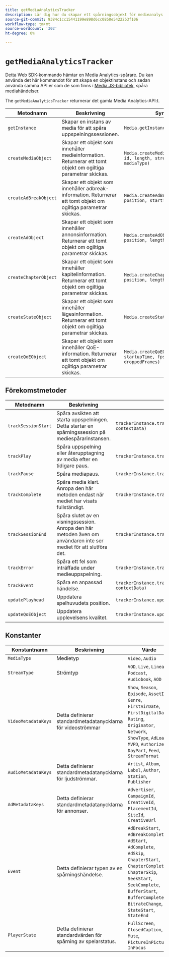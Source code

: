 ```yaml
---
title: getMediaAnalyticsTracker
description: Lär dig hur du skapar ett spårningsobjekt för medieanalys och använder det för att spåra mediahändelser.
source-git-commit: 9384c1cc15441199e898d6cc0850e5422253f106
workflow-type: tm+mt
source-wordcount: '302'
ht-degree: 0%

---
```



# `getMediaAnalyticsTracker`

Detta Web SDK-kommando hämtar en Media Analytics-spårare. Du kan använda det här kommandot för att skapa en objektinstans och sedan använda samma API:er som de som finns i [Media JS-bibliotek](https://adobe-marketing-cloud.github.io/media-sdks/reference/javascript_3x/APIReference.html), spåra mediahändelser.

The `getMediaAnalyticsTracker` returnerar det gamla Media Analytics-API:t.


| Metodnamn | Beskrivning | Syntax |
|-----------------|---|----------------|
| `getInstance` | Skapar en instans av media för att spåra uppspelningssessionen. | `Media.getInstance()` |
| `createMediaObject` | Skapar ett objekt som innehåller medieinformation. Returnerar ett tomt objekt om ogiltiga parametrar skickas. | `Media.createMediaObject(name, id, length, streamType, mediaType)` |
| `createAdBreakObject` | Skapar ett objekt som innehåller adbreak-information. Returnerar ett tomt objekt om ogiltiga parametrar skickas. | `Media.createAdBreakObject(name, position, startTime)` |
| `createAdObject` | Skapar ett objekt som innehåller annonsinformation. Returnerar ett tomt objekt om ogiltiga parametrar skickas. | `Media.createAdObject(name, id, position, length)` |
| `createChapterObject` | Skapar ett objekt som innehåller kapitelinformation. Returnerar ett tomt objekt om ogiltiga parametrar skickas. | `Media.createChapterObject(name, position, length, startTime)` |
| `createStateObject` | Skapar ett objekt som innehåller lägesinformation. Returnerar ett tomt objekt om ogiltiga parametrar skickas. | `Media.createStateObject(name)` |
| `createQoEObject` | Skapar ett objekt som innehåller QoE-information. Returnerar ett tomt objekt om ogiltiga parametrar skickas. | `Media.createQoEObject(bitrate, startupTime, fps, droppedFrames)` |

## Förekomstmetoder

| Metodnamn | Beskrivning | Syntax |
|---|---|----|
| `trackSessionStart` | Spåra avsikten att starta uppspelningen. Detta startar en spårningssession på mediespårarinstansen. | `trackerInstance.trackSessionStart(mediaInfo, contextData)` |
| `trackPlay` | Spåra uppspelning eller återupptagning av media efter en tidigare paus. | `trackerInstance.trackPlay()` |
| `trackPause` | Spåra mediapaus. | `trackerInstance.trackPause()` |
| `trackComplete` | Spåra media klart. Anropa den här metoden endast när mediet har visats fullständigt. | `trackerInstance.trackComplete()` |
| `trackSessionEnd` | Spåra slutet av en visningssession. Anropa den här metoden även om användaren inte ser mediet för att slutföra det. | `trackerInstance.trackSessionEnd()` |
| `trackError` | Spåra ett fel som inträffade under medieuppspelning. | `trackerInstance.trackError("errorId")` |
| `trackEvent` | Spåra en anpassad händelse. | `trackerInstance.trackEvent(event, info, contextData)` |
| `updatePlayhead` | Uppdatera spelhuvudets position. | `trackerInstance.updatePlayhead(playhead)` |
| `updateQoEObject` | Uppdatera upplevelsens kvalitet. | `trackerInstance.updateQoEObject(qoe)` |

## Konstanter

| Konstantnamn | Beskrivning | Värde |
|-----------------|--|-----------------|
| `MediaType` | Medietyp | `Video`, `Audio` |
| `StreamType` | Strömtyp | `VOD`, `Live`, `Linear`, `Podcast`, `Audiobook`, `AOD` |
| `VideoMetadataKeys` | Detta definierar standardmetadatanycklarna för videoströmmar | `Show`, `Season`, `Episode`, `AssetId`, `Genre`, `FirstAirDate`, `FirstDigitalDate`, `Rating`, `Originator`, `Network`, `ShowType`, `AdLoad`, `MVPD`, `Authorized`, `DayPart`, `Feed`, `StreamFormat` |
| `AudioMetadataKeys` | Detta definierar standardmetadatanycklarna för ljudströmmar. | `Artist`, `Album`, `Label`, `Author`, `Station`, `Publisher` |
| `AdMetadataKeys` | Detta definierar standardmetadatanycklarna för annonser. | `Advertiser`, `CampaignId`, `CreativeId`, `PlacementId`, `SiteId`, `CreativeUrl` |
| `Event` | Detta definierar typen av en spårningshändelse. | `AdBreakStart`, `AdBreakComplete`, `AdStart`, `AdComplete`, `AdSkip`, `ChapterStart`, `ChapterComplete`, `ChapterSkip`, `SeekStart`, `SeekComplete`, `BufferStart`, `BufferComplete`, `BitrateChange`, `StateStart`, `StateEnd` |
| `PlayerState` | Detta definierar standardvärden för spårning av spelarstatus. | `FullScreen`, `ClosedCaption`, `Mute`, `PictureInPicture`, `InFocus` |

